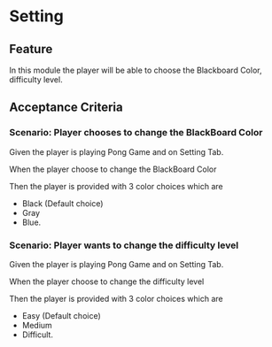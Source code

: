 # Setting

## Feature

In this module the player will be able to
choose the Blackboard Color, difficulty level.

## Acceptance Criteria

### Scenario: Player chooses to change the BlackBoard Color

Given the player is playing Pong Game
and on Setting Tab.

When the player choose to change the BlackBoard Color

Then the player is provided with 3 color choices which are

- Black (Default choice)
- Gray
- Blue.

### Scenario: Player wants to change the difficulty level

Given the player is playing Pong Game
and on Setting Tab.

When the player choose to change the difficulty level

Then the player is provided with 3 color choices which are

- Easy (Default choice)
- Medium
- Difficult.
